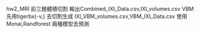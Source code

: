 hw2_MRI 前三題體積切割
輸出Combined_IXI_Data.csv,IXI_volumes.csv
VBM 先用tigerbx(-v,) 去切割生成 IXI_VBM_volumes.csv,VBM_IXI_Data.csv
使用Monai,Randforest 兩種模型去預測 
